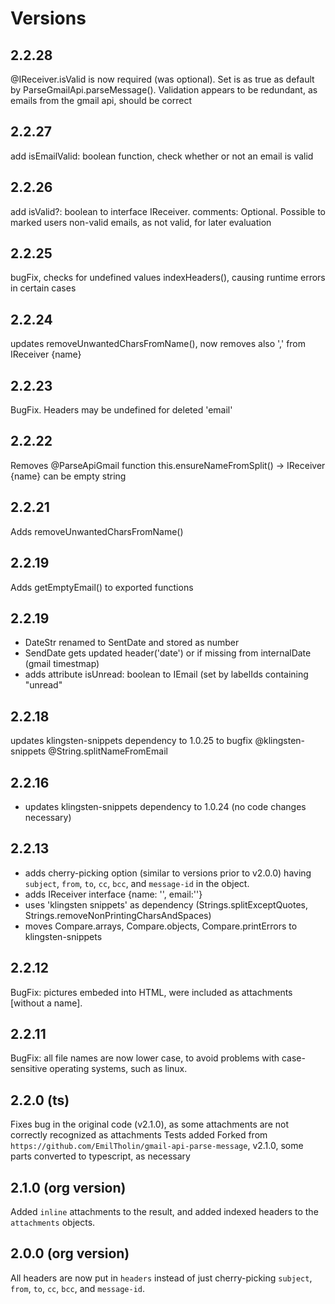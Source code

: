 # Versions

## 2.2.28
@IReceiver.isValid is now required (was optional). Set is as true as default by ParseGmailApi.parseMessage(). Validation appears to be redundant, as emails from the gmail api, should be  correct

## 2.2.27
add  isEmailValid: boolean function, check whether or not an email is valid

## 2.2.26
add  isValid?: boolean to interface IReceiver. comments: Optional. Possible to marked users non-valid emails, as not valid, for later evaluation 

## 2.2.25
bugFix, checks for undefined values indexHeaders(), causing runtime errors in certain cases

## 2.2.24
updates removeUnwantedCharsFromName(), now removes also ',' from IReceiver {name}

## 2.2.23
BugFix. Headers may be undefined for deleted 'email'

## 2.2.22
Removes @ParseApiGmail function this.ensureNameFromSplit() -> IReceiver {name} can be empty string

## 2.2.21
Adds removeUnwantedCharsFromName()

## 2.2.19
Adds getEmptyEmail() to exported functions 

## 2.2.19
- DateStr renamed to SentDate and stored as number
- SendDate gets updated header('date') or if missing from internalDate (gmail timestmap) 
- adds attribute isUnread: boolean to IEmail (set by labelIds containing "unread"

## 2.2.18
updates klingsten-snippets dependency to 1.0.25 to bugfix @klingsten-snippets @String.splitNameFromEmail 

## 2.2.16
- updates klingsten-snippets dependency to 1.0.24 (no code changes necessary)

## 2.2.13
- adds cherry-picking option (similar to versions prior to  v2.0.0) having `subject`, `from`, `to`, `cc`, `bcc`, and `message-id` in the object.
- adds IReceiver interface {name: '', email:''}
- uses 'klingsten snippets' as dependency (Strings.splitExceptQuotes, Strings.removeNonPrintingCharsAndSpaces)
- moves Compare.arrays, Compare.objects, Compare.printErrors to klingsten-snippets

## 2.2.12
BugFix: pictures embeded into HTML, were included as attachments [without a name]. 

## 2.2.11
BugFix: all file names are now lower case, to avoid problems with case-sensitive operating systems, such as linux.

## 2.2.0 (ts)
Fixes bug in the original code (v2.1.0), as some attachments are not correctly recognized as attachments 
Tests added
Forked from `https://github.com/EmilTholin/gmail-api-parse-message`, v2.1.0, some parts converted to typescript, as necessary

## 2.1.0 (org version)
Added `inline` attachments to the result, and added indexed headers to the `attachments` objects.

## 2.0.0 (org version)
All headers are now put in `headers` instead of just cherry-picking `subject`, `from`, `to`, `cc`, `bcc`, and `message-id`.
